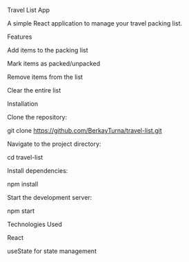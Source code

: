 Travel List App

A simple React application to manage your travel packing list.

Features

Add items to the packing list

Mark items as packed/unpacked

Remove items from the list

Clear the entire list

Installation

Clone the repository:

git clone https://github.com/BerkayTurna/travel-list.git

Navigate to the project directory:

cd travel-list

Install dependencies:

npm install

Start the development server:

npm start

Technologies Used

React

useState for state management

